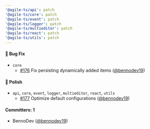```yaml
---
'@agile-ts/api': patch
'@agile-ts/core': patch
'@agile-ts/event': patch
'@agile-ts/logger': patch
'@agile-ts/multieditor': patch
'@agile-ts/react': patch
'@agile-ts/utils': patch
---
```


#### :bug: Bug Fix
* `core`
    * [#176](https://github.com/agile-ts/agile/pull/176) Fix persisting dynamically added items ([@bennodev19](https://github.com/bennodev19))

#### :nail_care: Polish
* `api`, `core`, `event`, `logger`, `multieditor`, `react`, `utils`
    * [#177](https://github.com/agile-ts/agile/pull/177) Optimize default configurations ([@bennodev19](https://github.com/bennodev19))

#### Committers: 1
- BennoDev ([@bennodev19](https://github.com/bennodev19))

